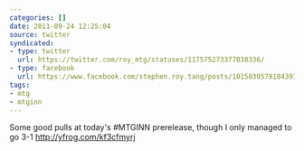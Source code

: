 ```yaml
---
categories: []
date: 2011-09-24 12:25:04
source: twitter
syndicated:
- type: twitter
  url: https://twitter.com/roy_mtg/statuses/117575273377038336/
- type: facebook
  url: https://www.facebook.com/stephen.roy.tang/posts/10150305781843912
tags:
- mtg
- mtginn
---
```


Some good pulls at today's #MTGINN prerelease, though I only managed to go 3-1 http://yfrog.com/kf3cfmyrj